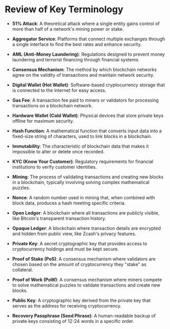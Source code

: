 # Review of Key Terminology

- **51% Attack**: A theoretical attack where a single entity gains control of more than half of a network's mining power or stake.

- **Aggregator Service**: Platforms that connect multiple exchanges through a single interface to find the best rates and enhance security.

- **AML (Anti-Money Laundering)**: Regulations designed to prevent money laundering and terrorist financing through financial systems.

- **Consensus Mechanism**: The method by which blockchain networks agree on the validity of transactions and maintain network security.

- **Digital Wallet (Hot Wallet)**: Software-based cryptocurrency storage that is connected to the internet for easy access.

- **Gas Fee**: A transaction fee paid to miners or validators for processing transactions on a blockchain network.

- **Hardware Wallet (Cold Wallet)**: Physical devices that store private keys offline for maximum security.

- **Hash Function**: A mathematical function that converts input data into a fixed-size string of characters, used to link blocks in a blockchain.

- **Immutability**: The characteristic of blockchain data that makes it impossible to alter or delete once recorded.

- **KYC (Know Your Customer)**: Regulatory requirements for financial institutions to verify customer identities.

- **Mining**: The process of validating transactions and creating new blocks in a blockchain, typically involving solving complex mathematical puzzles.

- **Nonce**: A random number used in mining that, when combined with block data, produces a hash meeting specific criteria.

- **Open Ledger**: A blockchain where all transactions are publicly visible, like Bitcoin's transparent transaction history.

- **Opaque Ledger**: A blockchain where transaction details are encrypted and hidden from public view, like Zcash's privacy features.

- **Private Key**: A secret cryptographic key that provides access to cryptocurrency holdings and must be kept secure.

- **Proof of Stake (PoS)**: A consensus mechanism where validators are chosen based on the amount of cryptocurrency they "stake" as collateral.

- **Proof of Work (PoW)**: A consensus mechanism where miners compete to solve mathematical puzzles to validate transactions and create new blocks.

- **Public Key**: A cryptographic key derived from the private key that serves as the address for receiving cryptocurrency.

- **Recovery Passphrase (Seed Phrase)**: A human-readable backup of private keys consisting of 12-24 words in a specific order.
